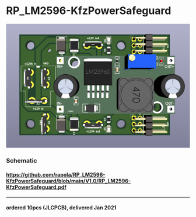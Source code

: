 # RP_LM2596-KfzPowerSafeguard
![Pic of Module](https://github.com/rapola/RP_LM2596-KfzPowerSafeguard/blob/main/V1.0/Pics/RP_LM2596-KfzPowerSafeguard_a.png "Module")
<br>
### Schematic
#### https://github.com/rapola/RP_LM2596-KfzPowerSafeguard/blob/main/V1.0/RP_LM2596-KfzPowerSafeguard.pdf
---
#### ordered 10pcs (JLCPCB), delivered Jan 2021


